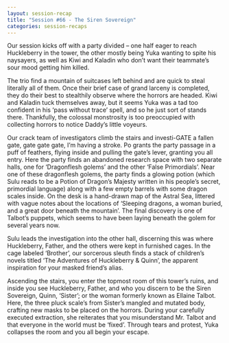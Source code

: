 ```yaml
---
layout: session-recap
title: "Session #66 - The Siren Sovereign"
categories: session-recaps
---
```


Our session kicks off with a party divided – one half eager to reach Huckleberry in the tower, the other mostly being Yuka wanting to spite his naysayers, as well as Kiwi and Kaladin who don’t want their teammate’s sour mood getting him killed.

The trio find a mountain of suitcases left behind and are quick to steal literally all of them. Once their brief case of grand larceny is completed, they do their best to stealthily observe where the horrors are headed. Kiwi and Kaladin tuck themselves away, but it seems Yuka was a tad too confident in his ‘pass without trace’ spell, and so he just sort of stands there. Thankfully, the colossal monstrosity is too preoccupied with collecting horrors to notice Daddy’s little voyeurs.

Our crack team of investigators climb the stairs and investi-GATE a fallen gate, gate gate gate, I’m having a stroke. Po grants the party passage in a puff of feathers, flying inside and pulling the gate’s lever, granting you all entry. Here the party finds an abandoned research space with two separate halls, one for ‘Dragonflesh golems’ and the other ‘False Primordials’. Near one of these dragonflesh golems, the party finds a glowing potion (which Sulu reads to be a Potion of Dragon’s Majesty written in his people’s secret, primordial language) along with a few empty barrels with some dragon scales inside. On the desk is a hand-drawn map of the Astral Sea, littered with vague notes about the locations of ‘Sleeping dragons, a woman buried, and a great door beneath the mountain’. The final discovery is one of Talbot’s puppets, which seems to have been laying beneath the golem for several years now.

Sulu leads the investigation into the other hall, discerning this was where Huckleberry, Father, and the others were kept in furnished cages. In the cage labeled ‘Brother’, our sorcerous sleuth finds a stack of children’s novels titled ‘The Adventures of Huckleberry & Quinn’, the apparent inspiration for your masked friend’s alias.

Ascending the stairs, you enter the topmost room of this tower’s ruins, and inside you see Huckleberry, Father, and who you discern to be the Siren Sovereign, Quinn, ‘Sister’; or the woman formerly known as Ellaine Talbot. Here, the three pluck scale’s from Sister’s mangled and mutated body, crafting new masks to be placed on the horrors. During your carefully executed extraction, she reiterates that you misunderstand Mr. Talbot and that everyone in the world must be ‘fixed’. Through tears and protest, Yuka collapses the room and you all begin your escape.

